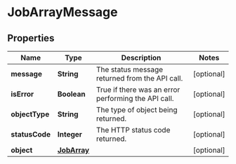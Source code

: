 # JobArrayMessage

## Properties
Name | Type | Description | Notes
------------ | ------------- | ------------- | -------------
**message** | **String** | The status message returned from the API call. |  [optional]
**isError** | **Boolean** | True if there was an error performing the API call. |  [optional]
**objectType** | **String** | The type of object being returned. |  [optional]
**statusCode** | **Integer** | The HTTP status code returned. |  [optional]
**object** | [**JobArray**](JobArray.md) |  |  [optional]

